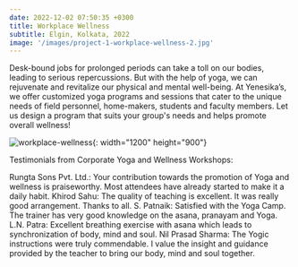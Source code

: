 ```yaml
---
date: 2022-12-02 07:50:35 +0300
title: Workplace Wellness
subtitle: Elgin, Kolkata, 2022
image: '/images/project-1-workplace-wellness-2.jpg'
---
```


Desk-bound jobs for prolonged periods can take a toll on our bodies, leading to serious repercussions. But with the help of yoga, we can rejuvenate and revitalize our physical and mental well-being.
At Yenesika’s, we offer customized yoga programs and sessions that cater to the unique needs of field personnel, home-makers, students and faculty members. Let us design a program that suits your group's needs and helps promote overall wellness!

![workplace-wellness](/images/project-1-workplace-wellness-1.jpg){: width="1200" height="900"}



Testimonials from Corporate Yoga and Wellness Workshops:

Rungta Sons Pvt. Ltd.: Your contribution towards the promotion of Yoga and wellness is praiseworthy. Most attendees have already started to make it a daily habit.
Khirod Sahu: The quality of teaching is excellent. It was really good arrangement. Thanks to all.
S. Patnaik: Satisfied with the Yoga Camp. The trainer has very good knowledge on the asana, pranayam and Yoga.
L.N. Patra: Excellent breathing exercise with asana which leads to synchronization of body, mind and soul.
Nil Prasad Sharma: The Yogic instructions were truly commendable. I value the insight and guidance provided by the teacher to bring our body, mind and soul together.
